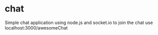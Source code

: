 # chat
Simple chat application using node.js and socket.io
to join the chat use localhost:3000/awesomeChat

